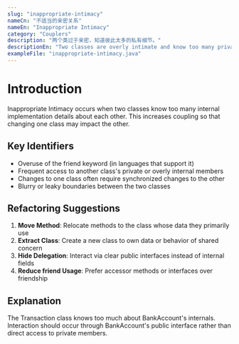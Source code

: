 ```yaml
---
slug: "inappropriate-intimacy"
nameCn: "不适当的亲密关系"
nameEn: "Inappropriate Intimacy"
category: "Couplers"
description: "两个类过于亲密，知道彼此太多的私有细节。"
descriptionEn: "Two classes are overly intimate and know too many private details about each other."
exampleFile: "inappropriate-intimacy.java"
---
```


# Introduction

Inappropriate Intimacy occurs when two classes know too many internal implementation details about each other. This increases coupling so that changing one class may impact the other.

## Key Identifiers

- Overuse of the friend keyword (in languages that support it)
- Frequent access to another class's private or overly internal members
- Changes to one class often require synchronized changes to the other
- Blurry or leaky boundaries between the two classes

## Refactoring Suggestions

1. **Move Method**: Relocate methods to the class whose data they primarily use
2. **Extract Class**: Create a new class to own data or behavior of shared concern
3. **Hide Delegation**: Interact via clear public interfaces instead of internal fields
4. **Reduce friend Usage**: Prefer accessor methods or interfaces over friendship

## Explanation

The Transaction class knows too much about BankAccount's internals. Interaction should occur through BankAccount's public interface rather than direct access to private members.
